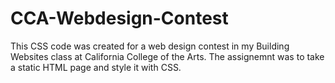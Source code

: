 # CCA-Webdesign-Contest
This CSS code was created for a web design contest in my Building Websites class at California College of the Arts. The assignemnt was to take a static HTML page and style it with CSS.